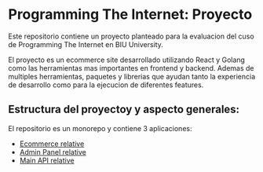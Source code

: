 # Programming The Internet: Proyecto

Este repositorio contiene un proyecto planteado para la evaluacion del cuso de Programming The Internet en BIU University.

El proyecto es un ecommerce site desarrollado utilizando React y Golang como las herramientas mas importantes en frontend  y backend. Ademas de multiples herramientas, paquetes y librerias que ayudan tanto la experiencia de desarrollo como para la ejecucion de diferentes features.

## Estructura del proyectoy y aspecto generales:

El repositorio es un monorepo y contiene 3 aplicaciones:

- [Ecommerce relative]('./frontends/ecommerce')
- [Admin Panel relative]('./frontends/admin')
- [Main API relative]('./backends/')



